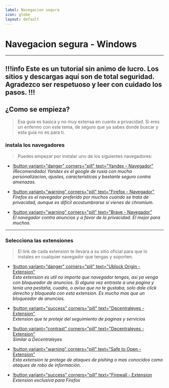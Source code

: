 ```yaml
---
label: Navegacion segura
icon: globe
layout: default
---
```


# Navegacion segura - Windows

---
!!!info Este es un tutorial sin animo de lucro. Los sitios y descargas aquí son de total seguridad.
Agradezco ser respetuoso y leer con cuidado los pasos.
!!!
---

## ¿Como se empieza?    
> Esa guia es basica y no muy extensa en cuanto a privacidad. Si eres un enfermo con este tema, de seguro que ya sabes donde buscar y esta guia no es para ti.

### instala los navegadores

> Puedes empezar por instalar uno de los siguientes navegadores:

- [!button variant="danger" corners="pill" text="Yandex - Navegador"](https://browser.yandex.com/)    
*(Recomendado) Yandex es el google de rusia con mucha personalizacion, ajustes, caracteristicas y bastante seguro contra amenazas.*

- [!button variant="warning" corners="pill" text="Firefox - Navegador"](https://www.mozilla.org/es-ES/firefox/new/)    
*Firefox es el navegador preferido por muchos cuando se trata de privacidad, aunque es dificil acostumbrarse si vienes de chromium.*

- [!button variant="warning" corners="pill" text="Brave - Navegador"](https://brave.com/es/download/)    
*El navegador contra anuncios y a favor de la privacidad. El mejor para muchos.*

---

### Selecciona las extensiones

> El link de cada extension te llevara a su sitio oficial para que lo instales en cualquier navegador que tengas y soporten.

- [!button variant="danger" corners="pill" text="Ublock Origin - Extension"](https://ublockorigin.com/)      
*Esta extension es util no importa que navegador tengas, asi ya venga con bloqueador de anuncios. Si alguna vez entraste a una pagina y tenia una pestaña, cuadro, o aviso que no te gustaba, solo dale click derecho y bloqueala con esta extension. Es mucho mas que un bloqueador de anuncios.*


- [!button variant="success" corners="pill" text="Decentraleyes - Extension"](https://decentraleyes.org/)     
*Extension que te proteje del seguimiento de paginas y servicios*


- [!button variant="contrast" corners="pill" text="Decentraleyes - Extension"](https://github.com/ClearURLs/Addon)    
*Similar a Decentraleyes*
 
- [!button variant="warning" corners="pill" text="Safe to Open - Extension"](https://safetoopen.com/)     
*Esta extension te protege de ataques de pishing o mas conocidos como ataques de robo de información.*


- [!button variant="success" corners="pill" text="Firewall - Extension](https://addons.mozilla.org/en-US/firefox/addon/cloud-firewall/)     
*Extension exclusiva para Firefox*



